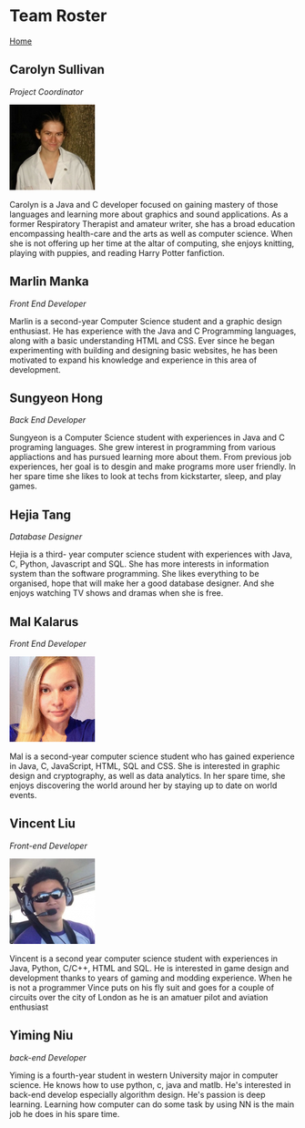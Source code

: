 # Team Roster

[Home](README.md)   

## Carolyn Sullivan
*Project Coordinator*

<img src = "images/Carolyn_Photo.jpg">

Carolyn is a Java and C developer focused on gaining mastery of those languages and learning more about graphics and sound applications.  As a former Respiratory Therapist and amateur writer, she has a broad education encompassing health-care and the arts as well as computer science.  When she is not offering up her time at the altar of computing, she enjoys knitting, playing with puppies, and reading Harry Potter fanfiction.

## Marlin Manka
*Front End Developer*

Marlin is a second-year Computer Science student and a graphic design enthusiast. He has experience with the Java and C Programming languages, along with a basic understanding HTML and CSS. Ever since he began experimenting with building and designing basic websites, he has been motivated to expand his knowledge and experience in this area of development. 

## Sungyeon Hong
*Back End Developer*

Sungyeon is a Computer Science student with experiences in Java and C programing languages. She grew interest in programming from various appliactions and has pursued learning more about them. From previous job experiences, her goal is to desgin and make programs more user friendly. In her spare time she likes to look at techs from kickstarter, sleep, and play games.

## Hejia Tang
*Database Designer*

Hejia is a third- year computer science student with experiences with Java, C, Python, Javascript and SQL. She has more interests in information system than the software programming. She likes everything to be organised, hope that will make her a good database designer. And she enjoys watching TV shows and dramas when she is free.

## Mal Kalarus
*Front End Developer*

<img src = "images/Mal-Photo.jpg">

Mal is a second-year computer science student who has gained experience in Java, C, JavaScript, HTML, SQL and CSS. She is interested in graphic design and cryptography, as well as data analytics. In her spare time, she enjoys discovering the world around her by staying up to date on world events.

## Vincent Liu
*Front-end Developer*

<img src = "images/vince_photo.jpg">

Vincent is a second year computer science student with experiences in Java, Python, C/C++, HTML and SQL. He is interested in game design and development thanks to years of gaming and modding experience. When he is not a programmer Vince puts on his fly suit and goes for a couple of circuits over the city of London as he is an amatuer pilot and aviation enthusiast


## Yiming Niu
*back-end Developer*

Yiming is a fourth-year student in western University major in computer science. He knows how to use python, c, java and matlb. He's interested in back-end develop especially algorithm design. He's passion is deep learning. Learning how computer can do some task by using NN is the main job he does in his spare time.
